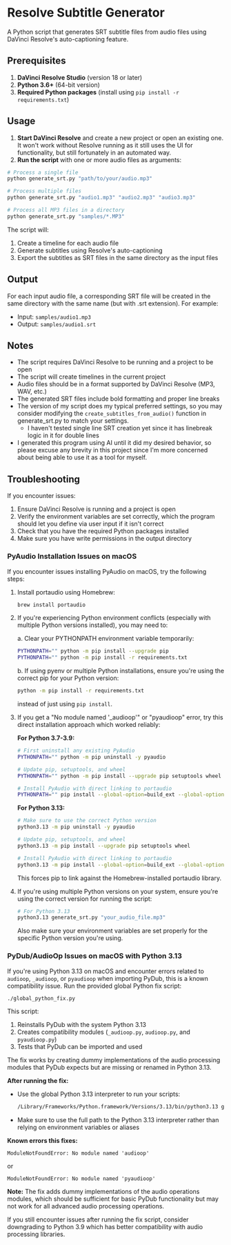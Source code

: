 # Resolve Subtitle Generator

A Python script that generates SRT subtitle files from audio files using DaVinci Resolve's auto-captioning feature.

## Prerequisites

1. **DaVinci Resolve Studio** (version 18 or later)
2. **Python 3.6+** (64-bit version)
3. **Required Python packages** (install using `pip install -r requirements.txt`)

## Usage

1. **Start DaVinci Resolve** and create a new project or open an existing one. It won't work without Resolve running as it still uses the UI for functionality, but still fortunately in an automated way.
2. **Run the script** with one or more audio files as arguments:

```bash
# Process a single file
python generate_srt.py "path/to/your/audio.mp3"

# Process multiple files
python generate_srt.py "audio1.mp3" "audio2.mp3" "audio3.mp3"

# Process all MP3 files in a directory
python generate_srt.py "samples/*.MP3"
```

The script will:
1. Create a timeline for each audio file
2. Generate subtitles using Resolve's auto-captioning
3. Export the subtitles as SRT files in the same directory as the input files

## Output

For each input audio file, a corresponding SRT file will be created in the same directory with the same name (but with .srt extension). For example:
- Input: `samples/audio1.mp3`
- Output: `samples/audio1.srt`

## Notes

- The script requires DaVinci Resolve to be running and a project to be open
- The script will create timelines in the current project
- Audio files should be in a format supported by DaVinci Resolve (MP3, WAV, etc.)
- The generated SRT files include bold formatting and proper line breaks
- The version of my script does my typical preferred settings, so you may consider modifying the `create_subtitles_from_audio()` function in generate_srt.py to match your settings. 
    - I haven't tested single line SRT creation yet since it has linebreak logic in it for double lines
- I generated this program using AI until it did my desired behavior, so please excuse any brevity in this project since I'm more concerned about being able to use it as a tool for myself.

## Troubleshooting

If you encounter issues:
1. Ensure DaVinci Resolve is running and a project is open
2. Verify the environment variables are set correctly, which the program should let you define via user input if it isn't correct
3. Check that you have the required Python packages installed
4. Make sure you have write permissions in the output directory

### PyAudio Installation Issues on macOS

If you encounter issues installing PyAudio on macOS, try the following steps:

1. Install portaudio using Homebrew:
   ```bash
   brew install portaudio
   ```

2. If you're experiencing Python environment conflicts (especially with multiple Python versions installed), you may need to:
   
   a. Clear your PYTHONPATH environment variable temporarily:
   ```bash
   PYTHONPATH="" python -m pip install --upgrade pip
   PYTHONPATH="" python -m pip install -r requirements.txt
   ```
   
   b. If using pyenv or multiple Python installations, ensure you're using the correct pip for your Python version:
   ```bash
   python -m pip install -r requirements.txt
   ```
   
   instead of just using `pip install`.

3. If you get a "No module named '_audioop'" or "pyaudioop" error, try this direct installation approach which worked reliably:

   **For Python 3.7-3.9:**
   ```bash
   # First uninstall any existing PyAudio
   PYTHONPATH="" python -m pip uninstall -y pyaudio
   
   # Update pip, setuptools, and wheel
   PYTHONPATH="" python -m pip install --upgrade pip setuptools wheel
   
   # Install PyAudio with direct linking to portaudio
   PYTHONPATH="" pip install --global-option=build_ext --global-option="-I/usr/local/include" --global-option="-L/usr/local/lib" pyaudio
   ```
   
   **For Python 3.13:**
   ```bash
   # Make sure to use the correct Python version
   python3.13 -m pip uninstall -y pyaudio
   
   # Update pip, setuptools, and wheel
   python3.13 -m pip install --upgrade pip setuptools wheel
   
   # Install PyAudio with direct linking to portaudio
   python3.13 -m pip install --global-option=build_ext --global-option="-I/usr/local/include" --global-option="-L/usr/local/lib" pyaudio
   ```
   
   This forces pip to link against the Homebrew-installed portaudio library.
   
4. If you're using multiple Python versions on your system, ensure you're using the correct version for running the script:
   ```bash
   # For Python 3.13
   python3.13 generate_srt.py "your_audio_file.mp3"
   ```
   
   Also make sure your environment variables are set properly for the specific Python version you're using.

### PyDub/AudioOp Issues on macOS with Python 3.13

If you're using Python 3.13 on macOS and encounter errors related to `audioop`, `_audioop`, or `pyaudioop` when importing PyDub, this is a known compatibility issue. Run the provided global Python fix script:

```bash
./global_python_fix.py
```

This script:
1. Reinstalls PyDub with the system Python 3.13
2. Creates compatibility modules (`_audioop.py`, `audioop.py`, and `pyaudioop.py`)
3. Tests that PyDub can be imported and used

The fix works by creating dummy implementations of the audio processing modules that PyDub expects but are missing or renamed in Python 3.13.

**After running the fix:**
- Use the global Python 3.13 interpreter to run your scripts:
  ```bash
  /Library/Frameworks/Python.framework/Versions/3.13/bin/python3.13 generate_srt.py "your_audio_file.mp3"
  ```
- Make sure to use the full path to the Python 3.13 interpreter rather than relying on environment variables or aliases

**Known errors this fixes:**
```
ModuleNotFoundError: No module named 'audioop'
```
or
```
ModuleNotFoundError: No module named 'pyaudioop'
```

**Note:** The fix adds dummy implementations of the audio operations modules, which should be sufficient for basic PyDub functionality but may not work for all advanced audio processing operations.

If you still encounter issues after running the fix script, consider downgrading to Python 3.9 which has better compatibility with audio processing libraries.